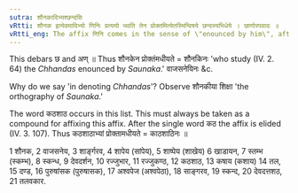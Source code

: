 ```yaml
---
sutra: शौनकादिभ्यश्छन्दसि
vRtti: शौनक इत्येवमादिभ्यो णिनिः प्रत्ययो भवति तेन प्रोक्तमित्येतस्मिन्विषये छन्दस्यभिधेये । छाणोरपवादः ॥
vRtti_eng: The affix णिनि comes in the sense of \"enounced by him\", after the words शौनक &c, in denoting _Chhandas_.
---
```

This debars छ and अण् ॥ Thus शौनकेन प्रोक्तंमधीयते = शौनकिनः 'who study (IV. 2. 64) the _Chhandas_ enounced by _Saunaka_.' वाजसनेयिनः &c.

Why do we say 'in denoting _Chhandas_'? Observe शौनकीया शिक्षा 'the orthography of _Saunaka_.'

The word कठशाठ occurs in this list. This must always be taken as a compound for affixing this affix. After the single word कठ the affix is elided (IV. 3. 107). Thus कठशाठाभ्यां प्रोक्तामधीयते = काठशाठिनः ॥

1 शौनक, 2 वाजसनेय, 3 शार्ङ्गरव, 4 शापेय (सांपेय), 5 शाष्पेय (शाखेय) 6 खाडायन, 7 स्तम्भ (स्कम्भ), 8 स्कन्ध, 9 देवदर्शन, 10 रज्जुभार, 11 रज्जुकण्ठ, 12 कठशाठ, 13 कषाय (कशाय) 14 तल, 15 दण्ड, 16 पुरुषांसक (पुरुषासक), 17 अश्वपेज (अश्वपेठा), 18 साङ्गरव, 19 स्कन्द, 20 देवदत्तशठ, 21 तलवकार.
